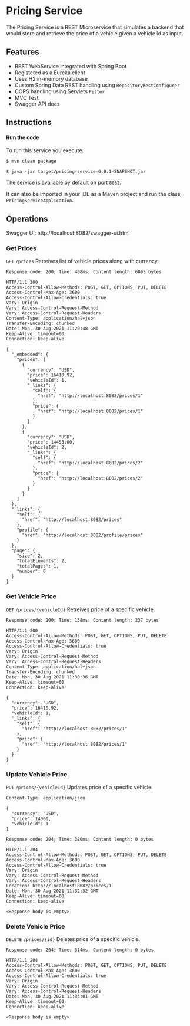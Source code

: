 # Pricing Service

The Pricing Service is a REST Microservice that simulates a backend that
would store and retrieve the price of a vehicle given a vehicle id as
input.

## Features

- REST WebService integrated with Spring Boot
- Registered as a Eureka client
- Uses H2 in-memory database
- Custom Spring Data REST handling using `RepositoryRestConfigurer`
- CORS handling using Servlets `Filter`
- MVC Test
- Swagger API docs

## Instructions

#### Run the code

To run this service you execute:

```
$ mvn clean package
```

```
$ java -jar target/pricing-service-0.0.1-SNAPSHOT.jar
```

The service is available by default on port `8082`.

It can also be imported in your IDE as a Maven project 
and run the class `PricingServiceApplication`.

## Operations

Swagger UI: http://localhost:8082/swagger-ui.html

### Get Prices

`GET` `/prices`
Retreives list of vehicle prices along with currency

`Response code: 200; Time: 468ms; Content length: 6095 bytes`
```
HTTP/1.1 200 
Access-Control-Allow-Methods: POST, GET, OPTIONS, PUT, DELETE
Access-Control-Max-Age: 3600
Access-Control-Allow-Credentials: true
Vary: Origin
Vary: Access-Control-Request-Method
Vary: Access-Control-Request-Headers
Content-Type: application/hal+json
Transfer-Encoding: chunked
Date: Mon, 30 Aug 2021 11:20:48 GMT
Keep-Alive: timeout=60
Connection: keep-alive

{
  "_embedded": {
    "prices": [
      {
        "currency": "USD",
        "price": 16410.92,
        "vehicleId": 1,
        "_links": {
          "self": {
            "href": "http://localhost:8082/prices/1"
          },
          "price": {
            "href": "http://localhost:8082/prices/1"
          }
        }
      },
      {
        "currency": "USD",
        "price": 14453.00,
        "vehicleId": 2,
        "_links": {
          "self": {
            "href": "http://localhost:8082/prices/2"
          },
          "price": {
            "href": "http://localhost:8082/prices/2"
          }
        }
      }
    ]
  },
  "_links": {
    "self": {
      "href": "http://localhost:8082/prices"
    },
    "profile": {
      "href": "http://localhost:8082/profile/prices"
    }
  },
  "page": {
    "size": 2,
    "totalElements": 2,
    "totalPages": 1,
    "number": 0
  }
}
```

### Get Vehicle Price

`GET` `/prices/{vehicleId}`
Retreives price of a specific vehicle.

`Response code: 200; Time: 158ms; Content length: 237 bytes`
```
HTTP/1.1 200 
Access-Control-Allow-Methods: POST, GET, OPTIONS, PUT, DELETE
Access-Control-Max-Age: 3600
Access-Control-Allow-Credentials: true
Vary: Origin
Vary: Access-Control-Request-Method
Vary: Access-Control-Request-Headers
Content-Type: application/hal+json
Transfer-Encoding: chunked
Date: Mon, 30 Aug 2021 11:30:36 GMT
Keep-Alive: timeout=60
Connection: keep-alive

{
  "currency": "USD",
  "price": 16410.92,
  "vehicleId": 1,
  "_links": {
    "self": {
      "href": "http://localhost:8082/prices/1"
    },
    "price": {
      "href": "http://localhost:8082/prices/1"
    }
  }
}
```

### Update Vehicle Price

`PUT` `/prices/{vehicleId}`
Updates price of a specific vehicle.

`Content-Type: application/json`
```
{
  "currency": "USD",
  "price": 14000,
  "vehicleId": 1
}
```

`Response code: 204; Time: 380ms; Content length: 0 bytes`
```
HTTP/1.1 204 
Access-Control-Allow-Methods: POST, GET, OPTIONS, PUT, DELETE
Access-Control-Max-Age: 3600
Access-Control-Allow-Credentials: true
Vary: Origin
Vary: Access-Control-Request-Method
Vary: Access-Control-Request-Headers
Location: http://localhost:8082/prices/1
Date: Mon, 30 Aug 2021 11:32:32 GMT
Keep-Alive: timeout=60
Connection: keep-alive

<Response body is empty>
```

### Delete Vehicle Price

`DELETE` `/prices/{id}`
Deletes price of a specific vehicle.

`Response code: 204; Time: 314ms; Content length: 0 bytes`
```
HTTP/1.1 204 
Access-Control-Allow-Methods: POST, GET, OPTIONS, PUT, DELETE
Access-Control-Max-Age: 3600
Access-Control-Allow-Credentials: true
Vary: Origin
Vary: Access-Control-Request-Method
Vary: Access-Control-Request-Headers
Date: Mon, 30 Aug 2021 11:34:01 GMT
Keep-Alive: timeout=60
Connection: keep-alive

<Response body is empty>
```